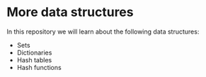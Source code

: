 # More data structures

In this repository we will learn about the following data structures:

- Sets
- Dictionaries
- Hash tables
- Hash functions

